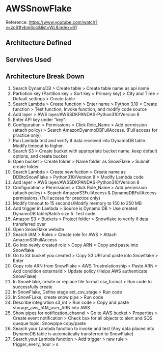 # AWSSnowFlake

Reference: https://www.youtube.com/watch?v=zc61fvbmSoc&list=WL&index=61

## Architecture Defined

## Servives Used

## Architecture Break Down

1. Search DynamoDB > Create table > Create table name as api name
2. Partiotion key (Partition key + Sort key = Primary key) > City and Time > Default settings > Create table
3. Search Lambda > Create function > Enter name > Python 3.10 > Create function > Test function, Invoke function, and modify code source
4. Add layer > AWS layer/AWSSDKPANDAS-Python310/Version 8
5. Enter API key under "key":
6. Configuration > Permissions > Click Role_Name > Add permission (attach policy) > Search AmazonDyanmoDBFullAccess. (Full access for practice only)
7. Run Lambda test and verify if data received into DynamoDB table. Modify timeout to higher.
8. Search S3 > Create bucket with appropriate bucket name, keep default options, and create bucket
9. Open bucket > Create folder > Name folder as SnowFlake > Submit create folder
10. Search Lambda > Create new fuction > Create name as DDBtoSnowFlake > Python310/Version 8 > Modify Lambda code
11. Add layer > AWS layer/AWSSDKPANDAS-Python310/Version 8
12. Configuration > Permissions > Click Role_Name > Add permission (attach policy) > Search AmazonS3FullAccess & DynamoDBFullAccess permissions. (Full access for practice only)
13. Modify timeout to 15 seconds/Modify memory to 150 to 250 MB
15. Add trigger in Lambda > Source is Dynamo DB > Use created DynamoDB table/Batch size 5. Test code.
16. Amazon S3 > Buckets > Project folder > Snowflake to verify if data transferred over
17. Open SnowFlake website
18. Search IAM > Roles > Create role for AWS > Attach AmazonS3FullAccess
19. Go into newly created role > Copy ARN > Copy and paste into Snowflake
20. Go to S3 bucket you created > Copy S3 URI and paste into Snowflake > Enter
21. Copy role ARN from SnowFlake > AWS Trustrelationship > Paste ARN > Add condition externalid > Update policy (Helps AWS authenticate SnowFlake)
22. In SnowFlake, create or replace file format csv_format > Run code to successfully create
23. In SnowFlake, Define stage ext_csv_stage > Run code
24. In SnowFLake, create snow pipe > Run code
25. Describe integration s3_int > Run code > Copy and paste storage_aws_IAM_user_ARN into AWS
26. Show pipes for notification_channel > Go to AWS bucket > Properties > Create event notification > Check box for all objects to alert and SQS queque topic: Snowpipe copy/paste
27. Search your Lambda function to invoke and test (Any data placed into DynamoDB table is automatically transferred to SnowFlake)
28. Search your Lambda function > Add trigger > new rule > trigger_every_hour > s

